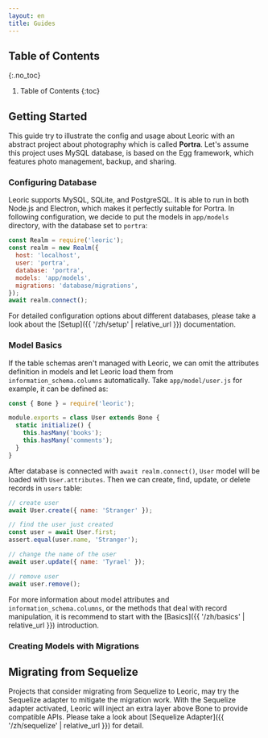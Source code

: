 ```yaml
---
layout: en
title: Guides
---
```


## Table of Contents
{:.no_toc}

1. Table of Contents
{:toc}

## Getting Started

This guide try to illustrate the config and usage about Leoric with an abstract project about photography which is called **Portra**. Let's assume this project uses MySQL database, is based on the Egg framework, which features photo management, backup, and sharing.

### Configuring Database

Leoric supports MySQL, SQLite, and PostgreSQL. It is able to run in both Node.js and Electron, which makes it perfectly suitable for Portra. In following configuration, we decide to put the models in `app/models` directory, with the database set to `portra`:

```js
const Realm = require('leoric');
const realm = new Realm({
  host: 'localhost',
  user: 'portra',
  database: 'portra',
  models: 'app/models',
  migrations: 'database/migrations',
});
await realm.connect();
```

For detailed configuration options about different databases, please take a look about the [Setup]({{ '/zh/setup' | relative_url }}) documentation.

### Model Basics

If the table schemas aren't managed with Leoric, we can omit the attributes definition in models and let Leoric load them from `information_schema.columns` automatically. Take `app/model/user.js` for example, it can be defined as:

```js
const { Bone } = require('leoric');

module.exports = class User extends Bone {
  static initialize() {
    this.hasMany('books');
    this.hasMany('comments');
  }
}
```

After database is connected with `await realm.connect()`, `User` model will be loaded with `User.attributes`. Then we can create, find, update, or delete records in `users` table:

```js
// create user
await User.create({ name: 'Stranger' });

// find the user just created
const user = await User.first;
assert.equal(user.name, 'Stranger');

// change the name of the user
await user.update({ name: 'Tyrael' });

// remove user
await user.remove();
```

For more information about model attributes and `information_schema.columns`, or the methods that deal with record manipulation, it is recommend to start with the [Basics]({{ '/zh/basics' | relative_url }}) introduction.

### Creating Models with Migrations

## Migrating from Sequelize

Projects that consider migrating from Sequelize to Leoric, may try the Sequelize adapter to mitigate the migration work. With the Sequelize adapter activated, Leoric will inject an extra layer above Bone to provide compatible APIs. Please take a look about [Sequelize Adapter]({{ '/zh/sequelize' | relative_url }}) for detail.
